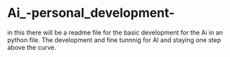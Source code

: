 # Ai_-personal_development-
in this there will be a readme file for the basic development for the Ai in an python file. The development and fine tunnnig for AI and staying one step above the curve.
